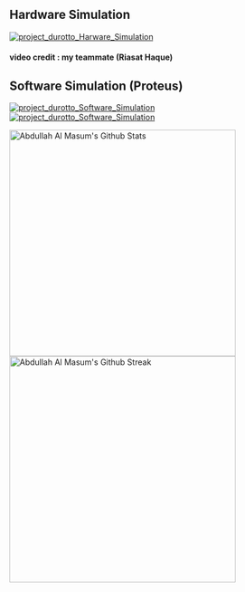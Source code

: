 ## Hardware Simulation
[![project_durotto_Harware_Simulation](https://user-images.githubusercontent.com/53784551/124490835-64dde100-ddd4-11eb-8410-2a776dbfb8e6.gif)](https://github.com/MasumBhai)
#### video credit : my teammate (Riasat Haque)<br>

## Software Simulation (Proteus)
[![project_durotto_Software_Simulation](https://user-images.githubusercontent.com/53784551/124454072-de140e80-dda9-11eb-81ad-c10174888638.png)](https://github.com/MasumBhai)
[![project_durotto_Software_Simulation](https://user-images.githubusercontent.com/53784551/124454085-e0766880-dda9-11eb-8f4e-d67368e6a547.png)](https://github.com/MasumBhai)

<a href="https://github.com/MasumBhai"><img alt="Abdullah Al Masum's Github Stats" src="https://github-readme-stats.vercel.app/api?username=masumBhai&show_icons=true&count_private=true&theme=great-gatsby" width=400></a>
<a href="https://github.com/MasumBhai"><img alt="Abdullah Al Masum's Github Streak" src="https://github-readme-streak-stats.herokuapp.com?user=MasumBhai&theme=vision-friendly-dark&fire=DD2727&sideNums=CD5CDD" width=400></a>
